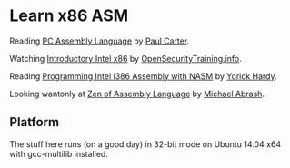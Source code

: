 # Learn x86 ASM

Reading [PC Assembly Language][pcasm-book] by [Paul Carter][paulcarter].

[pcasm-book]: http://drpaulcarter.com/pcasm/pcasm-book-pdf.zip
[paulcarter]: http://drpaulcarter.com/

Watching [Introductory Intel x86][intel-x86-course] by
[OpenSecurityTraining.info][open-security-training-site].

[intel-x86-course]: http://www.opensecuritytraining.info/IntroX86.html
[open-security-training-site]: http://www.opensecuritytraining.info/

Reading [Programming Intel i386 Assembly with NASM][nasm-slides] by
[Yorick Hardy][yorickhardy].

[nasm-slides]: http://issc.uj.ac.za/assembler/NASM.pdf
[yorickhardy]: https://sites.google.com/site/yorickhardy/

Looking wantonly at [Zen of Assembly Language][zen-of-asm-book] by
[Michael Abrash][abrash].

[zen-of-asm-book]: https://github.com/jagregory/abrash-zen-of-asm
[abrash]: https://en.wikipedia.org/wiki/Michael_Abrash

## Platform

The stuff here runs (on a good day) in 32-bit mode on Ubuntu 14.04 x64
with gcc-multilib installed.
